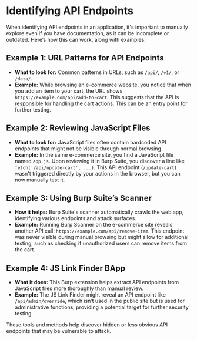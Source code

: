 # Identifying API Endpoints

When identifying API endpoints in an application, it's important to manually explore even if you have documentation, as it can be incomplete or outdated. Here’s how this can work, along with examples:

## Example 1: URL Patterns for API Endpoints
- **What to look for:** Common patterns in URLs, such as `/api/`, `/v1/`, or `/data/`.
- **Example:** While browsing an e-commerce website, you notice that when you add an item to your cart, the URL shows `https://example.com/api/add-to-cart`. This suggests that the API is responsible for handling the cart actions. This can be an entry point for further testing.

## Example 2: Reviewing JavaScript Files
- **What to look for:** JavaScript files often contain hardcoded API endpoints that might not be visible through normal browsing.
- **Example:** In the same e-commerce site, you find a JavaScript file named `app.js`. Upon reviewing it in Burp Suite, you discover a line like `fetch('/api/update-cart', ...)`. This API endpoint (`/update-cart`) wasn't triggered directly by your actions in the browser, but you can now manually test it.

## Example 3: Using Burp Suite’s Scanner
- **How it helps:** Burp Suite's scanner automatically crawls the web app, identifying various endpoints and attack surfaces.
- **Example:** Running Burp Scanner on the e-commerce site reveals another API call: `https://example.com/api/remove-item`. This endpoint was never visible during manual browsing but might allow for additional testing, such as checking if unauthorized users can remove items from the cart.

## Example 4: JS Link Finder BApp
- **What it does:** This Burp extension helps extract API endpoints from JavaScript files more thoroughly than manual review.
- **Example:** The JS Link Finder might reveal an API endpoint like `/api/admin/override`, which isn’t used in the public site but is used for administrative functions, providing a potential target for further security testing.

These tools and methods help discover hidden or less obvious API endpoints that may be vulnerable to attack.



